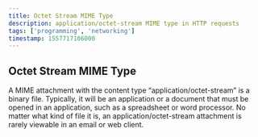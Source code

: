 ```yaml
---
title: Octet Stream MIME Type
description: application/octet-stream MIME type in HTTP requests
tags: ['programming', 'networking']
timestamp: 1557717106000
---
```


## Octet Stream MIME Type

A MIME attachment with the content type “application/octet-stream” is a binary file. Typically, it will be an application or a document that must be opened in an application, such as a spreadsheet or word processor. No matter what kind of file it is, an application/octet-stream attachment is rarely viewable in an email or web client.
